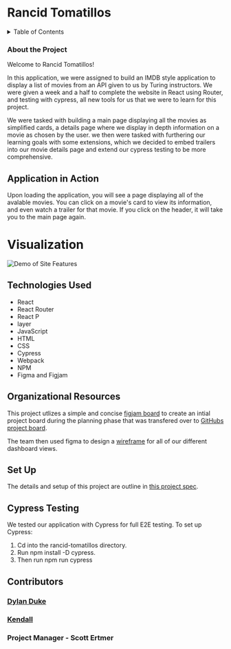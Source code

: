 # Rancid Tomatillos

<details>
  <summary>Table of Contents</summary>
  <ol>
    <li><a href="#about-the-project">About the Project</a></li>
    <li><a href="#set-up">Set Up</a></li>
    <li><a href="#application-in-action">Application in Action</a></li>
    <li><a href="#contributors">Contributors</a></li>
    <li><a href="#technologies-used">Technologies Used</a></li>
    <li><a href="#organizational-resources">Organizational Resources</a></li>
    <li><a href="#cypress-testing">Cypress Testing</a></li>
  </ol>
</details>

### About the Project
Welcome to Rancid Tomatillos!

   
In this application, we were assigned to build an IMDB style application to display a list of movies from an API given to us by Turing instructors. We were given a week and 
a half to complete the website in React using Router, and testing with cypress, all new 
tools for us that we were to learn for this project.

    
We were tasked with building a main page displaying all the movies as simplified cards, a details page where we display in depth information on a movie as chosen by the user. 
we then were tasked with furthering our learning goals with some extensions, which we decided to embed trailers into our movie details page and extend our cypress testing to be more comprehensive.


## Application in Action

Upon loading the application, you will see a page displaying all of the avalable movies.
You can click on a movie's card to view its information, and even watch a trailer 
for that movie. If you click on the header, it will take you to the main page again.

# Visualization
![Demo of Site Features](https://media.giphy.com/media/SpfCbAfAPoQUyWlTqO/giphy.gif)


## Technologies Used

- React
- React Router
- React P
- layer
- JavaScript
- HTML
- CSS
- Cypress
- Webpack
- NPM
- Figma and Figjam

## Organizational Resources

This project utlizes a simple and concise [figjam board](https://www.figma.com/file/YqhwZlTqNIZbO8a4peaPmg/Rancid-Tomatillos?node-id=0%3A1) to create an intial project board during the planning phase that was transfered over to [GitHubs project board](https://github.com/kendallm360/rotten-tomatillos/projects/1).  

The team then used figma to design a [wireframe](https://www.figma.com/file/6UkVkrxyQVjI2115GzNDyl/Rotten-tomatillos-2?node-id=0%3A1) for all of our different dashboard views. 

## Set Up
The details and setup of this project are outline in [this project spec](https://frontend.turing.edu/projects/module-3/rancid-tomatillos-v3.html).

## Cypress Testing

We tested our application with Cypress for full E2E testing. To set up Cypress:
1. Cd into the rancid-tomatillos directory.
2. Run npm install -D cypress.
3. Then run npm run cypress

## Contributors

### [Dylan Duke](https://github.com/laytonmaes)

### [Kendall](https://github.com/kendallm360)

### Project Manager - Scott Ertmer
